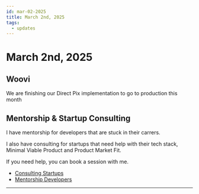 ```yaml
---
id: mar-02-2025
title: March 2nd, 2025
tags:
  - updates
---
```


# March 2nd, 2025

## Woovi

We are finishing our Direct Pix implementation to go to production this month

## Mentorship & Startup Consulting

I have mentorship for developers that are stuck in their carrers.

I also have consulting for startups that need help with their tech stack, Minimal Viable Product and Product Market Fit.

If you need help, you can book a session with me.

- [Consulting Startups](../../../paid-consulting-startups.mdx)
- [Mentorship Developers](../../../paid-mentorship-developers.mdx)

---
